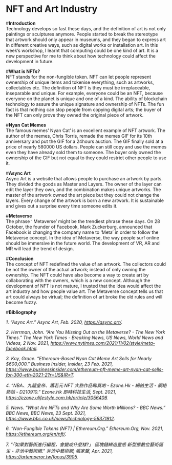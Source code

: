<h1>NFT and Art Industry</h1>

#**Introduction**<br>
Technology develops so fast these days, and the definition of art is not only paintings or sculptures anymore. People started to break the stereotype that artwork should only appear in museums, and they began to express art in different creative ways, such as digital works or installation art. In this week’s workshop, I learnt that computing could be one kind of art. It is a new perspective for me to think about how technology could affect the development in future.

#**What is NFTs?**<br>
NFT stands for the non-fungible token. NFT can let people represent ownership of unique items and tokenise everything, such as artworks, collectables etc. The definition of NFT is they must be irreplaceable, inseparable and unique. For example, everyone could be an NFT, because everyone on the planet is unique and one of a kind. The ability of blockchain technology to assure the unique signature and ownership of NFTs. The fun fact is that nothing can stop people from copying digital arts; the buyer of the NFT can only prove they owned the original piece of artwork. 

#**Nyan Cat Memes**<br>
The famous memes’ Nyan Cat’ is an excellent example of NFT artwork. The author of the memes, Chris Torris, remade the memes GIF for its 10th anniversary and put the GIF for a 24hours auction. The GIF finally sold at a price of nearly 580000 US dollars. People can still copy and use the memes even they have already sold them to someone. The buyer only owned the ownership of the GIF but not equal to they could restrict other people to use it. 

#**Async Art**<br>
Async Art is a website that allows people to purchase an artwork by parts. They divided the goods as Master and Layers. The owner of the layer can edit the layer they own, and the combination makes unique artworks. The master of the artwork owned the art piece but they could not change the layers. Every change of the artwork is born a new artwork. It is sustainable and gives out a surprise every time someone edits it.

#**Metaverse**<br>
The phrase ‘ Metaverse’ might be the trendiest phrase these days. On 28 October, the founder of Facebook, Mark Zuckerburg, announced that Facebook is changing the company name to ‘Meta’ in order to follow the Metaverse concept. In the idea of Metaverse, the way people surf online should be immersive in the future world. The development of VR, AR and MR will lead the trend of design.

#**Conclusion**<br>
The concept of NFT redefined the value of an artwork. The collectors could be not the owner of the actual artwork; instead of only owning the ownership. The NFT could have also become a way to create art by collaborating with the owners, which is a new concept. Although the development of NFT is not mature, I trusted that the idea would affect the art industry and how people value art. The Metaverse concept tells us that art could always be virtual; the definition of art broke the old rules and will become fuzzy.

#**Bibliography**<br>

*1. “Async Art.” Async Art, Feb. 2020, https://async.art/.*

*2. Herrman, John. “Are You Missing Out on the Metaverse? - The New York Times.” The New York Times - Breaking News, US News, World News and Videos, 2 Nov. 2021, https://www.nytimes.com/2021/11/02/style/meta-facebook.html.*

*3. Kay, Grace. “Ethereum-Based Nyan Cat Meme Art Sells for Nearly $600,000.” Business Insider, Insider, 23 Feb. 2021, https://www.businessinsider.com/ethereum-nft-meme-art-nyan-cat-sells-for-300-eth-2021-2?r=US&IR=T.*

*4. “NBA、九龍皇帝、蕭若元 NFT 大熱作品睇真啲 - Ezone.Hk - 網絡生活 - 網絡熱話 - D210910.” Ezone.Hk 即時科技生活, Sept. 2021, https://ezone.ulifestyle.com.hk/article/3056406.*

*5. News. “What Are NFTs and Why Are Some Worth Millions? - BBC News.” BBC News, BBC News, 23 Sept. 2021, https://www.bbc.co.uk/news/technology-56371912.*

*6. “Non-Fungible Tokens (NFT) | Ethereum.Org.” Ethereum.Org, Nov. 2021, https://ethereum.org/en/nft/.*

*7. “「如果對藝術進行編程，會變成什麼樣?」 區塊鏈締造靈感 新型態數位藝術誕生 - 非池中藝術網.” 非池中藝術網, 張家馨, Apr. 2021, https://artemperor.tw/focus/3905.*

